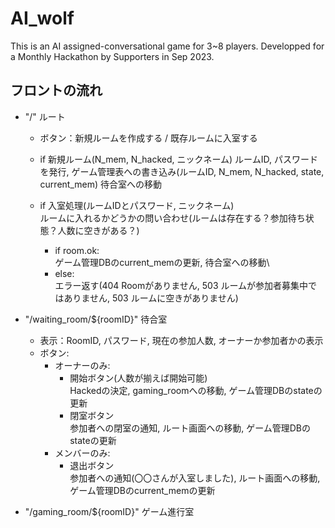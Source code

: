 # AI_wolf
This is an AI assigned-conversational game for 3~8 players. Developped for a Monthly Hackathon by Supporters in Sep 2023.


## フロントの流れ
- "/" ルート
    - ボタン：新規ルームを作成する / 既存ルームに入室する
    - if 新規ルーム(N_mem, N_hacked, ニックネーム)
        ルームID, パスワードを発行, ゲーム管理表への書き込み(ルームID, N_mem, N_hacked, state, current_mem)
        待合室への移動

    - if 入室処理(ルームIDとパスワード, ニックネーム) \
        ルームに入れるかどうかの問い合わせ(ルームは存在する？参加待ち状態？人数に空きがある？)
        - if room.ok:\
            ゲーム管理DBのcurrent_memの更新, 待合室への移動\
        - else: \
            エラー返す(404 Roomがありません, 503 ルームが参加者募集中ではありません, 503 ルームに空きがありません)


- "/waiting_room/${roomID}" 待合室
    - 表示：RoomID, パスワード, 現在の参加人数, オーナーか参加者かの表示
    - ボタン: 
        - オーナーのみ: 
            - 開始ボタン(人数が揃えば開始可能)\
                Hackedの決定, gaming_roomへの移動, ゲーム管理DBのstateの更新
            - 閉室ボタン\
                参加者への閉室の通知, ルート画面への移動, ゲーム管理DBのstateの更新
        - メンバーのみ:
            - 退出ボタン\
                参加者への通知(〇〇さんが入室しました), ルート画面への移動, ゲーム管理DBのcurrent_memの更新

- "/gaming_room/${roomID}" ゲーム進行室
